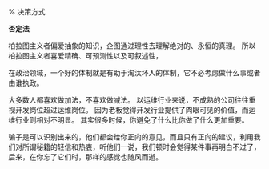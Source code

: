 % 决策方式

__否定法__

柏拉图主义者偏爱抽象的知识，企图通过理性去理解绝对的、永恒的真理。
所以柏拉图主义者喜爱精确、可预测性以及可叙述性，

在政治领域，一个好的体制就是有助于淘汰坏人的体制，它不必考虑做什么事或者由谁执政。

大多数人都喜欢做加法，不喜欢做减法。
以运维行业来说，不成熟的公司往往重视开发岗位超过运维岗位。
因为老板觉得开发行业提供了肉眼可见的价值，而运维行业则相对不明显。
其实很多时候，你避免了什么比你做了什么更加重要。

骗子是可以识别出来的，他们都会给你正向的意见，而且只有正向的建议，利用我们对所谓秘籍的轻信和热衷，听他们一说，我们顿时会觉得某件事再明白不过了，后来，在你忘了它们时，那样的感觉也随风而逝。
